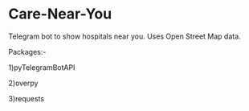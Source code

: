 # Care-Near-You
Telegram bot to show hospitals near you.
Uses Open Street Map data.


Packages:-

1)pyTelegramBotAPI

2)overpy

3)requests
